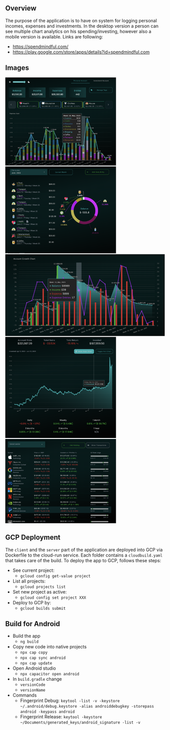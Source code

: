 ## Overview
The purpose of the application is to have on system for logging personal incomes, expenses and investments. In the desktop version a person can see multiple chart analytics on his spending/investing, however also a mobile version is available. Links are following:
- https://spendmindful.com/
- https://play.google.com/store/apps/details?id=spendmindful.com

## Images
<img width="350" alt="Screenshot 2023-06-14 at 21 09 44" src="./assets/screen1.png">
<img width="350" alt="Screenshot 2023-06-14 at 21 09 59" src="./assets/screen3.png">
<img width="725" alt="Screenshot 2023-06-14 at 21 09 54" src="./assets/screen2.png">
<img width="350" alt="Screenshot 2023-06-14 at 21 10 08" src="./assets/screen4.png">
<img width="350" alt="Screenshot 2023-06-14 at 21 10 13" src="./assets/screen5.png">


## GCP Deployment
The `client` and the `server` part of the application are deployed into GCP via Dockerfile to the cloud-run service. 
Each folder contains a `cloudbuild.yaml` that takes care of the build.
To deploy the app to GCP, follows these steps:
- See current project:
  - `gcloud config get-value project`
- List all projects:
  - `gcloud projects list`
- Set new project as active:
  - `gcloud config set project XXX`
- Deploy to GCP by:
  - `gcloud builds submit`

## Build for Android 
- Build the app 
  - `ng build`
- Copy new code into native projects
  - `npx cap copy`
  - `npx cap sync android`
  - `npx cap update`
- Open Android studio
  - `npx capacitor open android`
- In `build.gradle` change
  - `versionCode`
  - `versionName`
- Commands
  - Fingerprint Debug: `keytool -list -v -keystore ~/.android/debug.keystore -alias androiddebugkey -storepass android -keypass android`
  - Fingerprint Release: `keytool -keystore ~/Documents/generated_keys/android_signature -list -v`
